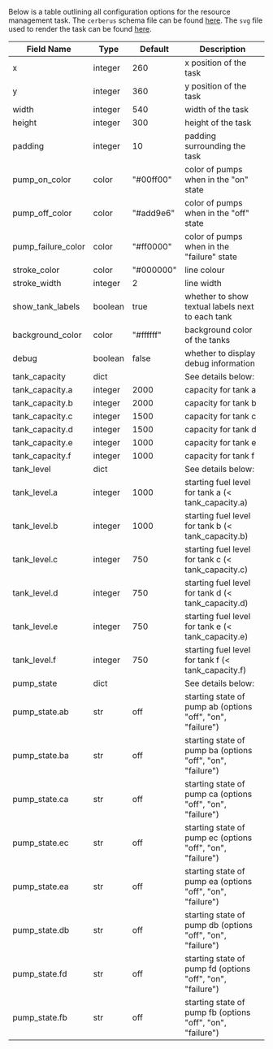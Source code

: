 
Below is a table outlining all configuration options for the resource management task. 
The `cerberus` schema file can be found [here](https://github.com/dicelab-rhul/matbii/blob/main/matbii/tasks/resource_management/resource_management.schema.json).
The `svg` file used to render the task can be found [here](https://github.com/dicelab-rhul/matbii/blob/main/matbii/tasks/resource_management/resource_management.svg.jinja).

| Field Name         | Type    | Default   | Description |
|--------------------|---------|-----------|-------------|
| x                  | integer | 260       | x position of the task |
| y                  | integer | 360       | y position of the task |
| width              | integer | 540       | width of the task      |
| height             | integer | 300       | height of the task     |
| padding            | integer | 10        | padding surrounding the task               |
| pump_on_color      | color   | "#00ff00" | color of pumps when in the "on" state      |
| pump_off_color     | color   | "#add9e6" | color of pumps when in the "off" state     |
| pump_failure_color | color   | "#ff0000" | color of pumps when in the "failure" state |
| stroke_color       | color   | "#000000" | line colour           |
| stroke_width       | integer | 2         | line width            |
| show_tank_labels   | boolean | true      | whether to show textual labels next to each tank   |
| background_color   | color   | "#ffffff" | background color of the tanks     |
| debug              | boolean | false     | whether to display debug information               |
| tank_capacity      | dict    |           | See details below:  |
| tank_capacity.a    | integer | 2000      | capacity for tank a |
| tank_capacity.b    | integer | 2000      | capacity for tank b |
| tank_capacity.c    | integer | 1500      | capacity for tank c |
| tank_capacity.d    | integer | 1500      | capacity for tank d |
| tank_capacity.e    | integer | 1000      | capacity for tank e |
| tank_capacity.f    | integer | 1000      | capacity for tank f |
| tank_level         | dict    |           | See details below:                                 |
| tank_level.a       | integer | 1000      | starting fuel level for tank a (< tank_capacity.a) |
| tank_level.b       | integer | 1000      | starting fuel level for tank b (< tank_capacity.b) |
| tank_level.c       | integer | 750       | starting fuel level for tank c (< tank_capacity.c) |
| tank_level.d       | integer | 750       | starting fuel level for tank d (< tank_capacity.d) |
| tank_level.e       | integer | 750       | starting fuel level for tank e (< tank_capacity.e) |
| tank_level.f       | integer | 750       | starting fuel level for tank f (< tank_capacity.f) |
| pump_state         | dict    |           | See details below: |
| pump_state.ab      | str     | off       | starting state of pump ab (options "off", "on", "failure")
| pump_state.ba      | str     | off       | starting state of pump ba (options "off", "on", "failure")
| pump_state.ca      | str     | off       | starting state of pump ca (options "off", "on", "failure")
| pump_state.ec      | str     | off       | starting state of pump ec (options "off", "on", "failure")
| pump_state.ea      | str     | off       | starting state of pump ea (options "off", "on", "failure")
| pump_state.db      | str     | off       | starting state of pump db (options "off", "on", "failure")
| pump_state.fd      | str     | off       | starting state of pump fd (options "off", "on", "failure")
| pump_state.fb      | str     | off       | starting state of pump fb (options "off", "on", "failure")
